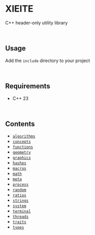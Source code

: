 # XIEITE
C++ header-only utility library

<br/>

## Usage
Add the `include` directory to your project

<br/>

## Requirements
- C++ 23

<br/>

## Contents
- [`algorithms`](./docs/algorithms.md)
- [`concepts`](./docs/concepts.md)
- [`functions`](./docs/functions.md)
- [`geometry`](./docs/geometry.md)
- [`graphics`](./docs/graphics.md)
- [`hashes`](./docs/hashes.md)
- [`macros`](./docs/macros.md)
- [`math`](./docs/math.md)
- [`meta`](./docs/meta.md)
- [`process`](./docs/process.md)
- [`random`](./docs/random.md)
- [`ratios`](./docs/ratios.md)
- [`strings`](./docs/strings.md)
- [`system`](./docs/system.md)
- [`terminal`](./docs/terminal.md)
- [`threads`](./docs/threads.md)
- [`traits`](./docs/traits.md)
- [`types`](./docs/types.md)

